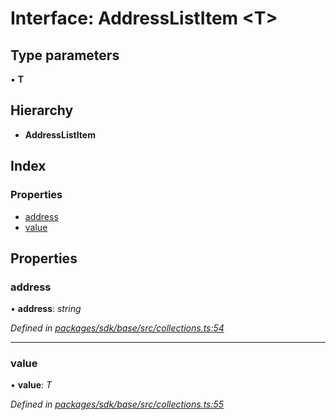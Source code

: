 # Interface: AddressListItem <**T**>

## Type parameters

▪ **T**

## Hierarchy

* **AddressListItem**

## Index

### Properties

* [address](_collections_.addresslistitem.md#address)
* [value](_collections_.addresslistitem.md#value)

## Properties

###  address

• **address**: *string*

*Defined in [packages/sdk/base/src/collections.ts:54](https://github.com/medhak1/celo-monorepo/blob/master/packages/sdk/base/src/collections.ts#L54)*

___

###  value

• **value**: *T*

*Defined in [packages/sdk/base/src/collections.ts:55](https://github.com/medhak1/celo-monorepo/blob/master/packages/sdk/base/src/collections.ts#L55)*
